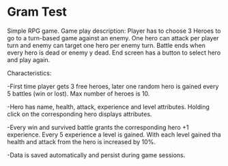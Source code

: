 # Gram Test
Simple RPG game. 
Game play description: Player has to choose 3 Heroes to go to a turn-based game against an enemy. One hero can attack per player turn and enemy can target one hero 
per enemy turn. Battle ends when every hero is dead or enemy y dead. End screen has a button to select hero and play again. 

Characteristics: 

-First time player gets 3 free heroes, later one random hero is gained every 5 battles (win or lost). Max number of heroes is 10.

-Hero has name, health, attack, experience and level attributes. Holding click on the corresponding hero displays attributes. 

-Every win and survived battle grants the corresponding hero +1 experience. Every 5 experience a level is gained. With each level gained tha health and attack from the 
hero is increased by 10%.

-Data is saved automatically and persist during game sessions. 
